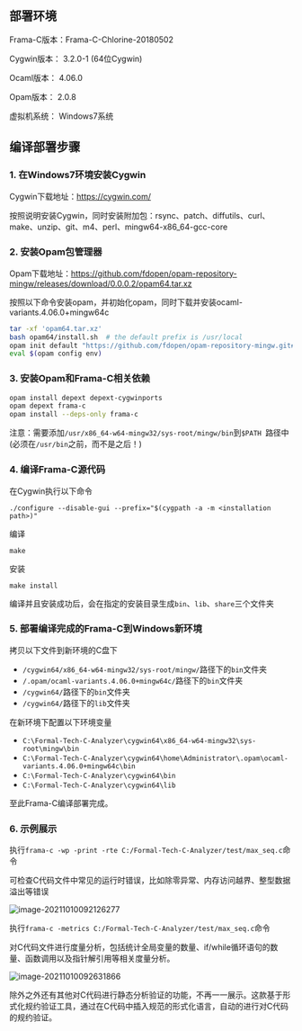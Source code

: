 ## 部署环境 

Frama-C版本：Frama-C-Chlorine-20180502

Cygwin版本：  3.2.0-1	(64位Cygwin)

Ocaml版本：   4.06.0

Opam版本：   2.0.8  

虚拟机系统：   Windows7系统

## 编译部署步骤 

### 1. 在Windows7环境安装Cygwin

Cygwin下载地址：https://cygwin.com/

按照说明安装Cygwin，同时安装附加包：rsync、patch、diffutils、curl、make、unzip、git、m4、perl、mingw64-x86_64-gcc-core

### 2. 安装Opam包管理器

Opam下载地址：https://github.com/fdopen/opam-repository-mingw/releases/download/0.0.0.2/opam64.tar.xz

按照以下命令安装opam，并初始化opam，同时下载并安装ocaml-variants.4.06.0+mingw64c

```bash
tar -xf 'opam64.tar.xz'
bash opam64/install.sh  # the default prefix is /usr/local
opam init default "https://github.com/fdopen/opam-repository-mingw.git#opam2" -c "ocaml-variants.4.06.0+mingw64c" --disable-sandboxing
eval $(opam config env)
```

### 3. 安装Opam和Frama-C相关依赖

```bash
opam install depext depext-cygwinports
opam depext frama-c
opam install --deps-only frama-c
```

注意：需要添加`/usr/x86_64-w64-mingw32/sys-root/mingw/bin`到`$PATH `路径中(必须在`/usr/bin`之前，而不是之后！)

### 4. 编译Frama-C源代码

在Cygwin执行以下命令

`./configure --disable-gui --prefix="$(cygpath -a -m <installation path>)"`

编译

`make`

安装

`make install`

编译并且安装成功后，会在指定的安装目录生成`bin`、`lib`、`share`三个文件夹

### 5. 部署编译完成的Frama-C到Windows新环境

拷贝以下文件到新环境的C盘下

- `/cygwin64/x86_64-w64-mingw32/sys-root/mingw/`路径下的`bin`文件夹
- `/.opam/ocaml-variants.4.06.0+mingw64c/`路径下的`bin`文件夹
- `/cygwin64/`路径下的`bin`文件夹
- `/cygwin64/`路径下的`lib`文件夹

在新环境下配置以下环境变量

- `C:\Formal-Tech-C-Analyzer\cygwin64\x86_64-w64-mingw32\sys-root\mingw\bin`
- `C:\Formal-Tech-C-Analyzer\cygwin64\home\Administrator\.opam\ocaml-variants.4.06.0+mingw64c\bin`
- `C:\Formal-Tech-C-Analyzer\cygwin64\bin`
- `C:\Formal-Tech-C-Analyzer\cygwin64\lib`

至此Frama-C编译部署完成。

### 6. 示例展示

执行`frama-c -wp -print -rte C:/Formal-Tech-C-Analyzer/test/max_seq.c`命令

可检查C代码文件中常见的运行时错误，比如除零异常、内存访问越界、整型数据溢出等错误

![image-20211010092126277](https://user-images.githubusercontent.com/52147760/136679537-1ce4e51e-8773-4221-8279-5a2d4f499ebf.png)

执行`frama-c -metrics C:/Formal-Tech-C-Analyzer/test/max_seq.c`命令

对C代码文件进行度量分析，包括统计全局变量的数量、if/while循环语句的数量、函数调用以及指针解引用等相关度量分析。

![image-20211010092631866](https://user-images.githubusercontent.com/52147760/136679461-bfe6827a-b7d5-473d-b2d0-7e2bb19c88d3.png)

除外之外还有其他对C代码进行静态分析验证的功能，不再一一展示。这款基于形式化规约验证工具，通过在C代码中插入规范的形式化语言，自动的进行对C代码的规约验证。
